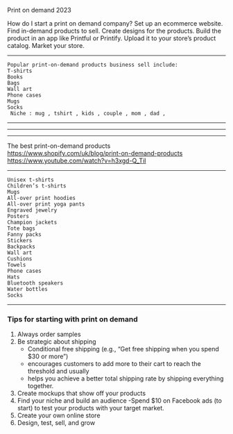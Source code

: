 Print on demand 2023

How do I start a print on demand company?
Set up an ecommerce website.
Find in-demand products to sell.
Create designs for the products.
Build the product in an app like Printful or Printify.
Upload it to your store’s product catalog.
Market your store.

----------------------------------------------------------------------------------
```
Popular print-on-demand products business sell include:
T-shirts
Books
Bags
Wall art
Phone cases
Mugs
Socks
 Niche : mug , tshirt , kids , couple , mom , dad ,
```
-----------------------------------------------------------------------------------------
-----------------------------------------------------------------------------------------
-----------------------------------------------------------------------------------
The best print-on-demand products
https://www.shopify.com/uk/blog/print-on-demand-products
https://www.youtube.com/watch?v=h3xgd-Q_TiI

------------------------------------------------------------------------------------------
```
Unisex t-shirts
Children’s t-shirts
Mugs
All-over print hoodies
All-over print yoga pants
Engraved jewelry
Posters
Champion jackets
Tote bags
Fanny packs
Stickers 
Backpacks
Wall art
Cushions
Towels 
Phone cases
Hats
Bluetooth speakers
Water bottles
Socks
```
------------------------------------------------------------------------------------------

   

### Tips for starting with print on demand
 1. Always order samples
2.  Be strategic about shipping
    - Conditional free shipping (e.g., “Get free shipping when you spend $30 or more”)
    -  encourages customers to add more to their cart to reach the threshold and usually
    -  helps you achieve a better total shipping rate by shipping everything together.
3. Create mockups that show off your products
4. Find your niche and build an audience
   -Spend $10 on Facebook ads (to start) to test your products with your target market.
5. Create your own online store
6. Design, test, sell, and grow
   
